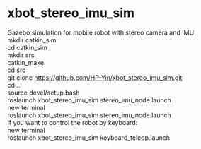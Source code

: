 # xbot_stereo_imu_sim 
Gazebo simulation for mobile robot with stereo camera and IMU  
mkdir catkin_sim  
cd catkin_sim  
mkdir src  
catkin_make  
cd src  
git clone https://github.com/HP-Yin/xbot_stereo_imu_sim.git  
cd ..  
source devel/setup.bash  
roslaunch xbot_stereo_imu_sim stereo_imu_node.launch  
new terminal  
roslaunch xbot_stereo_imu_sim stereo_imu_node.launch  
If you want to control the robot by keyboard:  
new terminal  
roslaunch xbot_stereo_imu_sim keyboard_teleop.launch 

